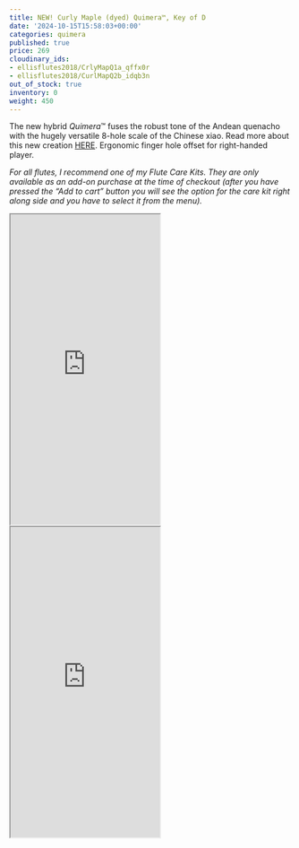 ```yaml
---
title: NEW! Curly Maple (dyed) Quimera™, Key of D
date: '2024-10-15T15:58:03+00:00'
categories: quimera
published: true
price: 269
cloudinary_ids:
- ellisflutes2018/CrlyMapQ1a_qffx0r
- ellisflutes2018/CurlMapQ2b_idqb3n
out_of_stock: true
inventory: 0
weight: 450
---
```


The new hybrid  *Quimera*™ fuses the robust tone of the Andean quenacho with the hugely versatile 8-hole scale of the Chinese xiao.  Read more about this new creation [HERE](https://www.ellisflutes.com/world-flutes/quimera).   Ergonomic finger hole offset for right-handed player.

*For all flutes, I recommend one of my Flute Care Kits. They are only available as an add-on purchase at the time of checkout (after you have pressed the “Add to cart” button you will see the option for the care kit right along side and you have to select it from the menu).*

<iframe width="267" height="554" src="https://www.youtube.com/embed/99C4dllkXO8" ></iframe>

<iframe width="267" height="554" src="https://www.youtube.com/embed/UAymcOqrcMo" ></iframe>
